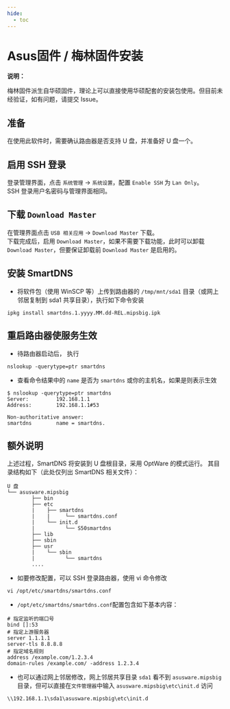 ```yaml
---
hide:
  - toc
---
```


# Asus固件 / 梅林固件安装

**说明：**

梅林固件派生自华硕固件，理论上可以直接使用华硕配套的安装包使用。但目前未经验证，如有问题，请提交 Issue。

## 准备

在使用此软件时，需要确认路由器是否支持 U 盘，并准备好 U 盘一个。

## 启用 SSH 登录

登录管理界面，点击 `系统管理` -> `系统设置`，配置 `Enable SSH` 为 `Lan Only`。  
SSH 登录用户名密码与管理界面相同。

## 下载 `Download Master`

在管理界面点击 `USB 相关应用` -> `Download Master` 下载。  
下载完成后，启用 `Download Master`，如果不需要下载功能，此时可以卸载 `Download Master`，但要保证卸载前 `Download Master` 是启用的。  

## 安装 SmartDNS

- 将软件包（使用 WinSCP 等）上传到路由器的 `/tmp/mnt/sda1` 目录（或网上邻居复制到 sda1 共享目录），执行如下命令安装

```shell
ipkg install smartdns.1.yyyy.MM.dd-REL.mipsbig.ipk
```

## 重启路由器使服务生效

- 待路由器启动后， 执行

```shell
nslookup -querytype=ptr smartdns
```

- 查看命令结果中的 `name` 是否为 `smartdns` 或你的主机名，如果是则表示生效

```shell
$ nslookup -querytype=ptr smartdns
Server:         192.168.1.1
Address:        192.168.1.1#53

Non-authoritative answer:
smartdns        name = smartdns.
```

## 额外说明

上述过程，SmartDNS 将安装到 U 盘根目录，采用 OptWare 的模式运行。
其目录结构如下（此处仅列出 SmartDNS 相关文件）：

```shell
U 盘
└── asusware.mipsbig
        ├── bin
        ├── etc
        |    ├── smartdns
        |    |     └── smartdns.conf
        |    └── init.d
        |          └── S50smartdns
        ├── lib
        ├── sbin
        ├── usr
        |    └── sbin
        |          └── smartdns
        ....
```

- 如要修改配置，可以 SSH 登录路由器，使用 vi 命令修改

```shell
vi /opt/etc/smartdns/smartdns.conf
```

- `/opt/etc/smartdns/smartdns.conf`配置包含如下基本内容：

```shell
# 指定监听的端口号
bind []:53 
# 指定上游服务器
server 1.1.1.1
server-tls 8.8.8.8
# 指定域名规则
address /example.com/1.2.3.4
domain-rules /example.com/ -address 1.2.3.4
```

- 也可以通过网上邻居修改，网上邻居共享目录 `sda1` 看不到 `asusware.mipsbig` 目录，但可以直接在`文件管理器`中输入 `asusware.mipsbig\etc\init.d` 访问

```shell
\\192.168.1.1\sda1\asusware.mipsbig\etc\init.d
```
